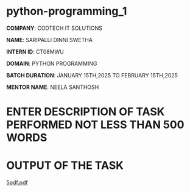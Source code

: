 # python-programming_1

**COMPANY**: CODTECH IT SOLUTIONS

**NAME**: SARIPALLI DINNI SWETHA

**INTERN ID**: CT08MWU

**DOMAIN**: PYTHON PROGRAMMING

**BATCH DURATION**: JANUARY 15TH,2025 TO FEBRUARY 15TH,2025

**MENTOR NAME**: NEELA SANTHOSH

# ENTER DESCRIPTION OF TASK PERFORMED NOT LESS THAN 500 WORDS


# OUTPUT OF THE TASK

[5pdf.pdf](https://github.com/user-attachments/files/18456491/5pdf.pdf)
